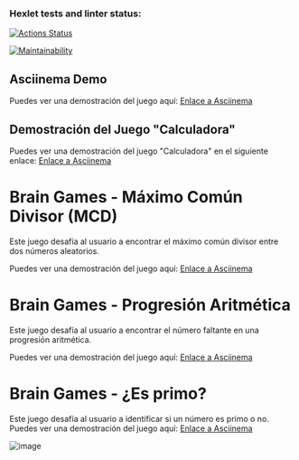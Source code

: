 ### Hexlet tests and linter status:
[![Actions Status](https://github.com/JavierQuinan/fullstack-javascript-project-98/actions/workflows/hexlet-check.yml/badge.svg)](https://github.com/JavierQuinan/fullstack-javascript-project-98/actions)

[![Maintainability](https://api.codeclimate.com/v1/badges/3130d2fe5048bbe322df/maintainability)](https://codeclimate.com/github/JavierQuinan/fullstack-javascript-project-98/maintainability)

## Asciinema Demo

Puedes ver una demostración del juego aquí: [Enlace a Asciinema](https://asciinema.org/a/gHWYrpbjogKeKBrTtHNQKQM4c)

## Demostración del Juego "Calculadora"

Puedes ver una demostración del juego "Calculadora" en el siguiente enlace: [Enlace a Asciinema](https://asciinema.org/a/vD2LNN0AASiuIpyPQV5sKazv3)

# Brain Games - Máximo Común Divisor (MCD)

Este juego desafía al usuario a encontrar el máximo común divisor entre dos números aleatorios.

Puedes ver una demostración del juego aquí: [Enlace a Asciinema](https://asciinema.org/a/egJpUsit4zhnAFRz5AOBcFmFZ)

# Brain Games - Progresión Aritmética

Este juego desafía al usuario a encontrar el número faltante en una progresión aritmética.

Puedes ver una demostración del juego aquí:
[Enlace a Asciinema](https://asciinema.org/a/im7mJmfBS1KyMWE6yfOkWlHAY)

# Brain Games - ¿Es primo?

Este juego desafía al usuario a identificar si un número es primo o no.
Puedes ver una demostración del juego aquí:
[Enlace a Asciinema](https://asciinema.org/a/juHGPYeQuzXDnvMCYrWtu7Ir1)

![image](https://github.com/user-attachments/assets/9e93b828-7403-4069-94c0-e4571a2c2f9e)

